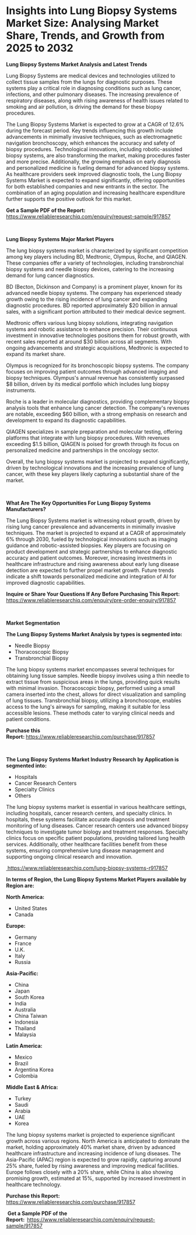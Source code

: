 <p><h1>Insights into Lung Biopsy Systems Market Size: Analysing Market Share, Trends, and Growth from 2025 to 2032</h1></p><p><strong>Lung Biopsy Systems Market Analysis and Latest Trends</strong></p>
<p><p>Lung Biopsy Systems are medical devices and technologies utilized to collect tissue samples from the lungs for diagnostic purposes. These systems play a critical role in diagnosing conditions such as lung cancer, infections, and other pulmonary diseases. The increasing prevalence of respiratory diseases, along with rising awareness of health issues related to smoking and air pollution, is driving the demand for these biopsy procedures.</p><p>The Lung Biopsy Systems Market is expected to grow at a CAGR of 12.6% during the forecast period. Key trends influencing this growth include advancements in minimally invasive techniques, such as electromagnetic navigation bronchoscopy, which enhances the accuracy and safety of biopsy procedures. Technological innovations, including robotic-assisted biopsy systems, are also transforming the market, making procedures faster and more precise. Additionally, the growing emphasis on early diagnosis and personalized medicine is fueling demand for advanced biopsy systems. As healthcare providers seek improved diagnostic tools, the Lung Biopsy Systems Market is expected to expand significantly, offering opportunities for both established companies and new entrants in the sector. The combination of an aging population and increasing healthcare expenditure further supports the positive outlook for this market.</p></p>
<p><strong>Get a Sample PDF of the Report:&nbsp;</strong> <a href="https://www.reliableresearchiq.com/enquiry/request-sample/917857?utm_campaign=1900&utm_medium=2&utm_source=Github&utm_content=ia&utm_term=18042025&utm_id=lung-biopsy-systems">https://www.reliableresearchiq.com/enquiry/request-sample/917857</a></p>
<p>&nbsp;</p>
<p><strong>Lung Biopsy Systems Major Market Players</strong></p>
<p><p>The lung biopsy systems market is characterized by significant competition among key players including BD, Medtronic, Olympus, Roche, and QIAGEN. These companies offer a variety of technologies, including transbronchial biopsy systems and needle biopsy devices, catering to the increasing demand for lung cancer diagnostics.</p><p>BD (Becton, Dickinson and Company) is a prominent player, known for its advanced needle biopsy systems. The company has experienced steady growth owing to the rising incidence of lung cancer and expanding diagnostic procedures. BD reported approximately $20 billion in annual sales, with a significant portion attributed to their medical device segment.</p><p>Medtronic offers various lung biopsy solutions, integrating navigation systems and robotic assistance to enhance precision. Their continuous investment in innovative technologies positions them for robust growth, with recent sales reported at around $30 billion across all segments. With ongoing advancements and strategic acquisitions, Medtronic is expected to expand its market share.</p><p>Olympus is recognized for its bronchoscopic biopsy systems. The company focuses on improving patient outcomes through advanced imaging and biopsy techniques. Olympus's annual revenue has consistently surpassed $8 billion, driven by its medical portfolio which includes lung biopsy instruments.</p><p>Roche is a leader in molecular diagnostics, providing complementary biopsy analysis tools that enhance lung cancer detection. The company's revenues are notable, exceeding $60 billion, with a strong emphasis on research and development to expand its diagnostic capabilities.</p><p>QIAGEN specializes in sample preparation and molecular testing, offering platforms that integrate with lung biopsy procedures. With revenues exceeding $1.5 billion, QIAGEN is poised for growth through its focus on personalized medicine and partnerships in the oncology sector.</p><p>Overall, the lung biopsy systems market is projected to expand significantly, driven by technological innovations and the increasing prevalence of lung cancer, with these key players likely capturing a substantial share of the market.</p></p>
<p>&nbsp;</p>
<p><strong>What Are The Key Opportunities For Lung Biopsy Systems Manufacturers?</strong></p>
<p><p>The Lung Biopsy Systems market is witnessing robust growth, driven by rising lung cancer prevalence and advancements in minimally invasive techniques. The market is projected to expand at a CAGR of approximately 6% through 2030, fueled by technological innovations such as imaging guidance and robotic-assisted biopsies. Key players are focusing on product development and strategic partnerships to enhance diagnostic accuracy and patient outcomes. Moreover, increasing investments in healthcare infrastructure and rising awareness about early lung disease detection are expected to further propel market growth. Future trends indicate a shift towards personalized medicine and integration of AI for improved diagnostic capabilities.</p></p>
<p><strong>Inquire or Share Your Questions If Any Before Purchasing This Report:</strong> <a href="https://www.reliableresearchiq.com/enquiry/pre-order-enquiry/917857?utm_campaign=1900&utm_medium=2&utm_source=Github&utm_content=ia&utm_term=18042025&utm_id=lung-biopsy-systems">https://www.reliableresearchiq.com/enquiry/pre-order-enquiry/917857</a></p>
<p>&nbsp;</p>
<p><strong>Market Segmentation</strong></p>
<p><strong>The Lung Biopsy Systems Market Analysis by types is segmented into:</strong></p>
<p><ul><li>Needle Biopsy</li><li>Thoracoscopic Biopsy</li><li>Transbronchial Biopsy</li></ul></p>
<p><p>The lung biopsy systems market encompasses several techniques for obtaining lung tissue samples. Needle biopsy involves using a thin needle to extract tissue from suspicious areas in the lungs, providing quick results with minimal invasion. Thoracoscopic biopsy, performed using a small camera inserted into the chest, allows for direct visualization and sampling of lung tissues. Transbronchial biopsy, utilizing a bronchoscope, enables access to the lung's airways for sampling, making it suitable for less accessible lesions. These methods cater to varying clinical needs and patient conditions.</p></p>
<p><strong>Purchase this Report:&nbsp;</strong><a href="https://www.reliableresearchiq.com/purchase/917857?utm_campaign=1900&utm_medium=2&utm_source=Github&utm_content=ia&utm_term=18042025&utm_id=lung-biopsy-systems">https://www.reliableresearchiq.com/purchase/917857</a></p>
<p>&nbsp;</p>
<p><strong>The Lung Biopsy Systems Market Industry Research by Application is segmented into:</strong></p>
<p><ul><li>Hospitals</li><li>Cancer Research Centers</li><li>Specialty Clinics</li><li>Others</li></ul></p>
<p><p>The lung biopsy systems market is essential in various healthcare settings, including hospitals, cancer research centers, and specialty clinics. In hospitals, these systems facilitate accurate diagnosis and treatment monitoring of lung diseases. Cancer research centers use advanced biopsy techniques to investigate tumor biology and treatment responses. Specialty clinics focus on specific patient populations, providing tailored lung health services. Additionally, other healthcare facilities benefit from these systems, ensuring comprehensive lung disease management and supporting ongoing clinical research and innovation.</p></p>
<p><a href="https://www.reliableresearchiq.com/lung-biopsy-systems-r917857?utm_campaign=1900&utm_medium=2&utm_source=Github&utm_content=ia&utm_term=18042025&utm_id=lung-biopsy-systems">&nbsp;https://www.reliableresearchiq.com/lung-biopsy-systems-r917857</a></p>
<p><strong>In terms of Region, the Lung Biopsy Systems Market Players available by Region are:</strong></p>
<p>
    <p> <strong> North America: </strong>
        <ul>
            <li>United States</li>
            <li>Canada</li>
        </ul>
        </p> 
    <p> <strong> Europe: </strong>
        <ul>
            <li>Germany</li>
            <li>France</li>
            <li>U.K.</li>
            <li>Italy</li>
            <li>Russia</li>
        </ul>
        </p> 
    <p> <strong> Asia-Pacific: </strong>
        <ul>
            <li>China</li>
            <li>Japan</li>
            <li>South Korea</li>
            <li>India</li>
            <li>Australia</li>
            <li>China Taiwan</li>
            <li>Indonesia</li>
            <li>Thailand</li>
            <li>Malaysia</li>
        </ul>
        </p> 
    <p> <strong> Latin America: </strong>
        <ul>
            <li>Mexico</li>
            <li>Brazil</li>
            <li>Argentina Korea</li>
            <li>Colombia</li>
        </ul>
        </p> 
    <p> <strong> Middle East & Africa: </strong>
        <ul>
            <li>Turkey</li>
            <li>Saudi</li>
            <li>Arabia</li>
            <li>UAE</li>
            <li>Korea</li>
        </ul>
    </p>
    </p>
<p><p>The lung biopsy systems market is projected to experience significant growth across various regions. North America is anticipated to dominate the market, holding approximately 40% market share, driven by advanced healthcare infrastructure and increasing incidence of lung diseases. The Asia-Pacific (APAC) region is expected to grow rapidly, capturing around 25% share, fueled by rising awareness and improving medical facilities. Europe follows closely with a 20% share, while China is also showing promising growth, estimated at 15%, supported by increased investment in healthcare technology.</p></p>
<p><strong>Purchase this Report: </strong><a href="https://www.reliableresearchiq.com/purchase/917857?utm_campaign=1900&utm_medium=2&utm_source=Github&utm_content=ia&utm_term=18042025&utm_id=lung-biopsy-systems">https://www.reliableresearchiq.com/purchase/917857</a></p>
<p>&nbsp;<strong>Get a Sample PDF of the Report:&nbsp;&nbsp;</strong><a href="https://www.reliableresearchiq.com/enquiry/request-sample/917857?utm_campaign=1900&utm_medium=2&utm_source=Github&utm_content=ia&utm_term=18042025&utm_id=lung-biopsy-systems">https://www.reliableresearchiq.com/enquiry/request-sample/917857</a></p>
<p><strong></strong></p>
<p><p></p><p></p><p></p></p>